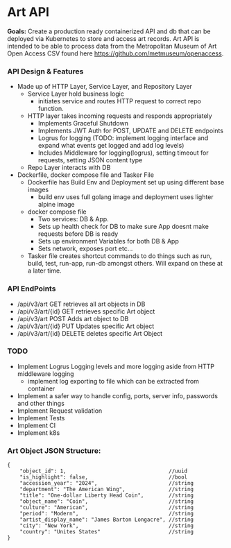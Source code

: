 <h1>Art API</h1>

**Goals:** Create a production ready containerized API and db that can be deployed via Kubernetes to store and access art records. Art API is intended to be able to process data from the Metropolitan Museum of Art Open Access CSV found here https://github.com/metmuseum/openaccess.

<h3>API Design & Features</h3>

- Made up of HTTP Layer, Service Layer, and Repository Layer
    - Service Layer hold business logic
        - initiates service and routes HTTP request to correct repo function.
    - HTTP layer takes incoming requests and responds appropriately
        - Implements Graceful Shutdown 
        - Implements JWT Auth for POST, UPDATE and DELETE endpoints
        - Logrus for logging (TODO: implement logging interface and expand what events get logged and add log levels)
        - Includes Middleware for logging(logrus), setting timeout for requests, setting JSON content type
    - Repo Layer interacts with DB
- Dockerfile, docker compose file and Tasker File
    - Dockerfile has Build Env and Deployment set up using different base images
        - build env uses full golang image and deployment uses lighter alpine image
    - docker compose file 
        - Two services: DB & App.
        - Sets up health check for DB to make sure App doesnt make requests before DB is ready
        - Sets up environment Variables for both DB & App
        - Sets network, exposes port etc...
    - Tasker file creates shortcut commands to do things such as run, build, test, run-app, run-db amongst others. Will expand on these at a later time.  

<h3>API EndPoints</h3>

- /api/v3/art       GET retrieves all art objects in DB
- /api/v3/art/{id}  GET retrieves specific Art object
- /api/v3/art       POST Adds art object  to DB
- /api/v3/art/{id}  PUT Updates specific Art object
- /api/v3/art/{id}  DELETE deletes specific Art Object

<h3>TODO</h3>

- Implement Logrus Logging levels and more logging aside from HTTP middleware logging
    - implement log exporting to file which can be extracted from container
- Implement a safer way to handle config, ports, server info, passwords and other things
- Implement Request validation
- Implement Tests
- Implement CI
- Implement k8s 


<h3>Art Object  JSON Structure:</h3>

```
{
    "object_id": 1,                                 //uuid   
    "is_highlight": false,                          //bool
    "accession_year": "2024",                       //string
    "department": "The American Wing",              //string
    "title": "One-dollar Liberty Head Coin",        //string
    "object_name": "Coin",                          //string
    "culture": "American",                          //string
    "period": "Modern",                             //string
    "artist_display_name": "James Barton Longacre", //string
    "city": "New York",                             //string 
    "country": "Unites States"                      //string 
}
```




